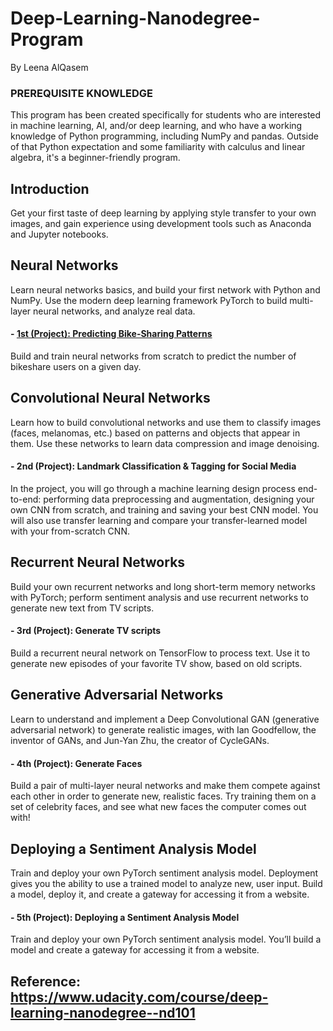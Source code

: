 # Deep-Learning-Nanodegree-Program
By Leena AlQasem


### PREREQUISITE KNOWLEDGE
This program has been created specifically for students who are interested in machine learning, AI, and/or deep learning, and who have a working knowledge of Python programming, including NumPy and pandas. Outside of that Python expectation and some familiarity with calculus and linear algebra, it's a beginner-friendly program.

## Introduction
Get your first taste of deep learning by applying style transfer to your own images, and gain experience using development tools such as Anaconda and Jupyter notebooks.

## Neural Networks
Learn neural networks basics, and build your first network with Python and NumPy. Use the modern deep learning framework PyTorch to build multi-layer neural networks, and analyze real data.

#### - [1st (Project): Predicting Bike-Sharing Patterns](https://github.com/Leena20/Deep-Learning-Nanodegree-Program/tree/main/project-bikesharing-patterns) 
Build and train neural networks from scratch to predict the number of bikeshare users on a given day.

## Convolutional Neural Networks
Learn how to build convolutional networks and use them to classify images (faces, melanomas, etc.) based on patterns and objects that appear in them. Use these networks to learn data compression and image denoising.

#### - 2nd (Project): Landmark Classification & Tagging for Social Media
In the project, you will go through a machine learning design process end-to-end: performing data preprocessing and augmentation, designing your own CNN from scratch, and training and saving your best CNN model. You will also use transfer learning and compare your transfer-learned model with your from-scratch CNN.

## Recurrent Neural Networks
Build your own recurrent networks and long short-term memory networks with PyTorch; perform sentiment analysis and use recurrent networks to generate new text from TV scripts.

#### - 3rd (Project): Generate TV scripts
Build a recurrent neural network on TensorFlow to process text. Use it to generate new episodes of your favorite TV show, based on old scripts.

## Generative Adversarial Networks
Learn to understand and implement a Deep Convolutional GAN (generative adversarial network) to generate realistic images, with Ian Goodfellow, the inventor of GANs, and Jun-Yan Zhu, the creator of CycleGANs.

#### - 4th (Project): Generate Faces
Build a pair of multi-layer neural networks and make them compete against each other in order to generate new, realistic faces. Try training them on a set of celebrity faces, and see what new faces the computer comes out with!

## Deploying a Sentiment Analysis Model
Train and deploy your own PyTorch sentiment analysis model. Deployment gives you the ability to use a trained model to analyze new, user input. Build a model, deploy it, and create a gateway for accessing it from a website.

#### - 5th (Project): Deploying a Sentiment Analysis Model
Train and deploy your own PyTorch sentiment analysis model. You’ll build a model and create a gateway for accessing it from a website.

## Reference: https://www.udacity.com/course/deep-learning-nanodegree--nd101
